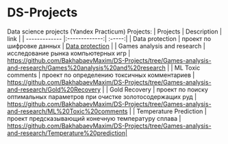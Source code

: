 # DS-Projects
Data science projects (Yandex Practicum)
Projects:
| Projects      | Description   | link  |
| ------------- |:-------------:| :-----:|
| Data protection      | проект по шифровке данных | [Data protection](https://github.com/BakhabaevMaxim/DS-Projects/tree/Games-analysis-and-research/Data%20protection) |
| Games analysis and research      | исследование рынка компьютерных игр      |   https://github.com/BakhabaevMaxim/DS-Projects/tree/Games-analysis-and-research/Games%20analysis%20and%20research |
| ML Toxic comments | проект по определению токсичных комментариев      |    https://github.com/BakhabaevMaxim/DS-Projects/tree/Games-analysis-and-research/Gold%20Recovery |
| Gold Recovery | проект по поиску оптимальных параметров при очистке золотосодержащих руд      |    https://github.com/BakhabaevMaxim/DS-Projects/tree/Games-analysis-and-research/ML%20Toxic%20comments |
| Temperature Prediction | проект предсказывающий конечную температуру сплава      |    https://github.com/BakhabaevMaxim/DS-Projects/tree/Games-analysis-and-research/Temperature%20prediction|


